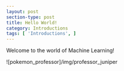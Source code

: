 ```yaml
---
layout: post
section-type: post
title: Hello World!
category: Introductions
tags: [ 'Introductions', ]
---
```


Welcome to the world of Machine Learning!

![pokemon_professor]/img/professor_juniper
